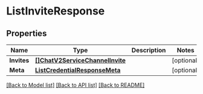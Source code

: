 # ListInviteResponse

## Properties

Name | Type | Description | Notes
------------ | ------------- | ------------- | -------------
**Invites** | [**[]ChatV2ServiceChannelInvite**](chat.v2.service.channel.invite.md) |  | [optional] 
**Meta** | [**ListCredentialResponseMeta**](ListCredentialResponse_meta.md) |  | [optional] 

[[Back to Model list]](../README.md#documentation-for-models) [[Back to API list]](../README.md#documentation-for-api-endpoints) [[Back to README]](../README.md)


